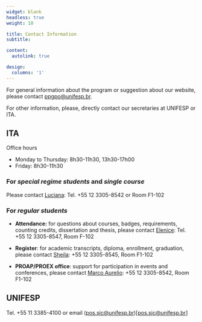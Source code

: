 ```yaml
---
widget: blank
headless: true
weight: 10

title: Contact Information
subtitle:

content:
  autolink: true

design:
  columns: '1'
---
```


For general information about the program or suggestion about our website, please contact [ppgpo@unifesp.br](ppgpo@unifesp.br).

For other information, please, directly contact our secretaries at UNIFESP or ITA.

## ITA

Office hours

- Monday to Thursday: 8h30-11h30, 13h30-17h00
- Friday: 8h30-11h30

### For *special regime students* and *single course*

Please contact [Luciana](lucianalgs@ita.br): Tel. +55 12 3305-8542 or Room F1-102

### For *regular students*

- **Attendance:**
for questions about courses, badges, requirements, counting credits, dissertation and thesis, please contact [Elenice](elenice@ita.br): Tel. +55 12 3305-8547, Room F-102

- **Register**: for academic transcripts, diploma, enrollment, graduation, please contact [Sheila](sheila@ita.br): +55 12 3305-8545, Room F1-102

- **PROAP/PROEX office**: support for participation in events and conferences, please contact [Marco Aurelio](aurelio@ita.br): +55 12 3305-8542, Room F1-102

## UNIFESP

Tel. +55 11 3385-4100 or email (pos.sjc@unifesp.br)[pos.sjc@unifesp.br]
